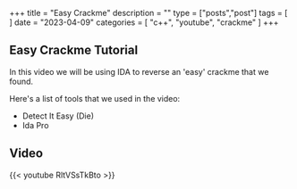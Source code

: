 +++
title = "Easy Crackme"
description = ""
type = ["posts","post"]
tags = [
]
date = "2023-04-09"
categories = [
    "c++",
    "youtube",
    "crackme"
]
+++


## Easy Crackme Tutorial

In this video we will be using IDA to reverse an 'easy' crackme that we found.

Here's a list of tools that we used in the video:
- Detect It Easy (Die)
- Ida Pro

## Video
{{< youtube RltVSsTkBto >}}


